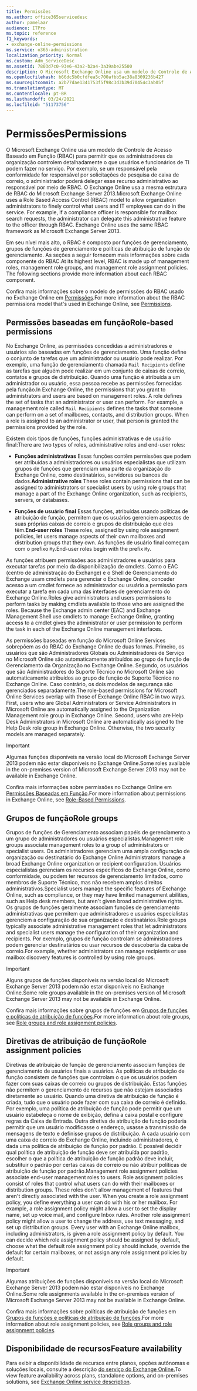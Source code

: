 ```yaml
---
title: Permissões
ms.author: office365servicedesc
author: pamelaar
audience: ITPro
ms.topic: reference
f1_keywords:
- exchange-online-permissions
ms.service: o365-administration
localization_priority: Normal
ms.custom: Adm_ServiceDesc
ms.assetid: 7803d7c0-93e6-43a2-b2a4-3a39abe25500
description: O Microsoft Exchange Online usa um modelo de Controle de Acesso Baseado em Função (RBAC) para permitir que os administradores da organização controlem detalhadamente o que usuários e funcionários de TI podem fazer no serviço. Por exemplo, se um responsável pela conformidade for responsável por solicitações de pesquisa de caixa de correio, o administrador poderá delegar esse recurso administrativo ao responsável por meio de RBAC. O Exchange Online usa a mesma estrutura de RBAC do Microsoft Exchange Server 2013.
ms.openlocfilehash: b66dc5b0cfdfea5c700afbb5ac38a8309236b427
ms.sourcegitcommit: a2b77dae1341753f5f98c3d3b39d70454c3ab05f
ms.translationtype: MT
ms.contentlocale: pt-BR
ms.lasthandoff: 03/24/2021
ms.locfileid: "51173756"
---
```

# <a name="permissions"></a><span data-ttu-id="77bc0-105">Permissões</span><span class="sxs-lookup"><span data-stu-id="77bc0-105">Permissions</span></span>

<span data-ttu-id="77bc0-p102">O Microsoft Exchange Online usa um modelo de Controle de Acesso Baseado em Função (RBAC) para permitir que os administradores da organização controlem detalhadamente o que usuários e funcionários de TI podem fazer no serviço. Por exemplo, se um responsável pela conformidade for responsável por solicitações de pesquisa de caixa de correio, o administrador poderá delegar esse recurso administrativo ao responsável por meio de RBAC. O Exchange Online usa a mesma estrutura de RBAC do Microsoft Exchange Server 2013.</span><span class="sxs-lookup"><span data-stu-id="77bc0-p102">Microsoft Exchange Online uses a Role Based Access Control (RBAC) model to allow organization administrators to finely control what users and IT employees can do in the service. For example, if a compliance officer is responsible for mailbox search requests, the administrator can delegate this administrative feature to the officer through RBAC. Exchange Online uses the same RBAC framework as Microsoft Exchange Server 2013.</span></span> 
  
<span data-ttu-id="77bc0-p103">Em seu nível mais alto, o RBAC é composto por funções de gerenciamento, grupos de funções de gerenciamento e políticas de atribuição de função de gerenciamento. As seções a seguir fornecem mais informações sobre cada componente do RBAC.</span><span class="sxs-lookup"><span data-stu-id="77bc0-p103">At its highest level, RBAC is made up of management roles, management role groups, and management role assignment policies. The following sections provide more information about each RBAC component.</span></span>
  
<span data-ttu-id="77bc0-111">Confira mais informações sobre o modelo de permissões do RBAC usado no Exchange Online em [Permissões](/exchange/permissions-exchange-2013-help).</span><span class="sxs-lookup"><span data-stu-id="77bc0-111">For more information about the RBAC permissions model that's used in Exchange Online, see [Permissions](/exchange/permissions-exchange-2013-help).</span></span>
  
## <a name="role-based-permissions"></a><span data-ttu-id="77bc0-112">Permissões baseadas em função</span><span class="sxs-lookup"><span data-stu-id="77bc0-112">Role-based permissions</span></span>

<span data-ttu-id="77bc0-p104">No Exchange Online, as permissões concedidas a administradores e usuários são baseadas em funções de gerenciamento. Uma função define o conjunto de tarefas que um administrador ou usuário pode realizar. Por exemplo, uma função de gerenciamento chamada  `Mail Recipients` define as tarefas que alguém pode realizar em um conjunto de caixas de correio, contatos e grupos de distribuição. Quando uma função é atribuída a um administrador ou usuário, essa pessoa recebe as permissões fornecidas pela função.</span><span class="sxs-lookup"><span data-stu-id="77bc0-p104">In Exchange Online, the permissions that you grant to administrators and users are based on management roles. A role defines the set of tasks that an administrator or user can perform. For example, a management role called  `Mail Recipients` defines the tasks that someone can perform on a set of mailboxes, contacts, and distribution groups. When a role is assigned to an administrator or user, that person is granted the permissions provided by the role.</span></span> 
  
<span data-ttu-id="77bc0-117">Existem dois tipos de funções, funções administrativas e de usuário final:</span><span class="sxs-lookup"><span data-stu-id="77bc0-117">There are two types of roles, administrative roles and end-user roles:</span></span>
  
- <span data-ttu-id="77bc0-118">**Funções administrativas** Essas funções contêm permissões que podem ser atribuídas a administradores ou usuários especialistas que utilizam grupos de funções que gerenciam uma parte da organização do Exchange Online, como destinatários, servidores ou bancos de dados.</span><span class="sxs-lookup"><span data-stu-id="77bc0-118">**Administrative roles** These roles contain permissions that can be assigned to administrators or specialist users by using role groups that manage a part of the Exchange Online organization, such as recipients, servers, or databases.</span></span> 
    
- <span data-ttu-id="77bc0-119">**Funções de usuário final** Essas funções, atribuídas usando políticas de atribuição de função, permitem que os usuários gerenciem aspectos de suas próprias caixas de correio e grupos de distribuição que eles têm.</span><span class="sxs-lookup"><span data-stu-id="77bc0-119">**End-user roles** These roles, assigned by using role assignment policies, let users manage aspects of their own mailboxes and distribution groups that they own.</span></span> <span data-ttu-id="77bc0-120">As funções de usuário final começam com o prefixo  `My`.</span><span class="sxs-lookup"><span data-stu-id="77bc0-120">End-user roles begin with the prefix  `My`.</span></span>
    
<span data-ttu-id="77bc0-p106">As funções atribuem permissões aos administradores e usuários para executar tarefas por meio da disponibilização de cmdlets. Como o EAC (centro de administração do Exchange) e o Shell de Gerenciamento do Exchange usam cmdlets para gerenciar o Exchange Online, conceder acesso a um cmdlet fornece ao administrador ou usuário a permissão para executar a tarefa em cada uma das interfaces de gerenciamento do Exchange Online.</span><span class="sxs-lookup"><span data-stu-id="77bc0-p106">Roles give administrators and users permissions to perform tasks by making cmdlets available to those who are assigned the roles. Because the Exchange admin center (EAC) and Exchange Management Shell use cmdlets to manage Exchange Online, granting access to a cmdlet gives the administrator or user permission to perform the task in each of the Exchange Online management interfaces.</span></span>
  
<span data-ttu-id="77bc0-p107">As permissões baseadas em função do Microsoft Online Services sobrepõem as do RBAC do Exchange Online de duas formas. Primeiro, os usuários que são Administradores Globais ou Administradores de Serviço no Microsoft Online são automaticamente atribuídos ao grupo de função de Gerenciamento da Organização no Exchange Online. Segundo, os usuários que são Administradores do Suporte Técnico no Microsoft Online são automaticamente atribuídos ao grupo de função de Suporte Técnico no Exchange Online. Caso contrário, os dois modelos de segurança são gerenciados separadamente.</span><span class="sxs-lookup"><span data-stu-id="77bc0-p107">The role-based permissions for Microsoft Online Services overlap with those of Exchange Online RBAC in two ways. First, users who are Global Administrators or Service Administrators in Microsoft Online are automatically assigned to the Organization Management role group in Exchange Online. Second, users who are Help Desk Administrators in Microsoft Online are automatically assigned to the Help Desk role group in Exchange Online. Otherwise, the two security models are managed separately.</span></span>
  
> [!IMPORTANT]
> <span data-ttu-id="77bc0-127">Algumas funções disponíveis na versão local do Microsoft Exchange Server 2013 podem não estar disponíveis no Exchange Online.</span><span class="sxs-lookup"><span data-stu-id="77bc0-127">Some roles available in the on-premises version of Microsoft Exchange Server 2013 may not be available in Exchange Online.</span></span> 
  
<span data-ttu-id="77bc0-128">Confira mais informações sobre permissões no Exchange Online em [Permissões Baseadas em Função](/exchange/permissions-exchange-2013-help).</span><span class="sxs-lookup"><span data-stu-id="77bc0-128">For more information about permissions in Exchange Online, see [Role-Based Permissions](/exchange/permissions-exchange-2013-help).</span></span>
  
## <a name="role-groups"></a><span data-ttu-id="77bc0-129">Grupos de função</span><span class="sxs-lookup"><span data-stu-id="77bc0-129">Role groups</span></span>

<span data-ttu-id="77bc0-130">Grupos de funções de Gerenciamento associam papéis de gerenciamento a um grupo de administradores ou usuários especialistas.</span><span class="sxs-lookup"><span data-stu-id="77bc0-130">Management role groups associate management roles to a group of administrators or specialist users.</span></span> <span data-ttu-id="77bc0-131">Os administradores gerenciam uma ampla configuração de organização ou destinatário do Exchange Online.</span><span class="sxs-lookup"><span data-stu-id="77bc0-131">Administrators manage a broad Exchange Online organization or recipient configuration.</span></span> <span data-ttu-id="77bc0-132">Usuários especialistas gerenciam os recursos específicos do Exchange Online, como conformidade, ou podem ter recursos de gerenciamento limitados, como membros de Suporte Técnico, mas não recebem amplos direitos administrativos.</span><span class="sxs-lookup"><span data-stu-id="77bc0-132">Specialist users manage the specific features of Exchange Online, such as compliance, or they may have limited management abilities, such as Help desk members, but aren't given broad administrative rights.</span></span> <span data-ttu-id="77bc0-133">Os grupos de funções geralmente associam funções de gerenciamento administrativas que permitem que administradores e usuários especialistas gerenciem a configuração de sua organização e destinatários.</span><span class="sxs-lookup"><span data-stu-id="77bc0-133">Role groups typically associate administrative management roles that let administrators and specialist users manage the configuration of their organization and recipients.</span></span> <span data-ttu-id="77bc0-134">Por exemplo, grupos de função controlam se administradores podem gerenciar destinatários ou usar recursos de descoberta da caixa de correio.</span><span class="sxs-lookup"><span data-stu-id="77bc0-134">For example, whether administrators can manage recipients or use mailbox discovery features is controlled by using role groups.</span></span> 
  
> [!IMPORTANT]
> <span data-ttu-id="77bc0-135">Alguns grupos de funções disponíveis na versão local do Microsoft Exchange Server 2013 podem não estar disponíveis no Exchange Online.</span><span class="sxs-lookup"><span data-stu-id="77bc0-135">Some role groups available in the on-premises version of Microsoft Exchange Server 2013 may not be available in Exchange Online.</span></span> 
  
<span data-ttu-id="77bc0-136">Confira mais informações sobre grupos de funções em [Grupos de funções e políticas de atribuição de funções](/exchange/permissions-exchange-2013-help).</span><span class="sxs-lookup"><span data-stu-id="77bc0-136">For more information about role groups, see [Role groups and role assignment policies](/exchange/permissions-exchange-2013-help).</span></span>
  
## <a name="role-assignment-policies"></a><span data-ttu-id="77bc0-137">Diretivas de atribuição de função</span><span class="sxs-lookup"><span data-stu-id="77bc0-137">Role assignment policies</span></span>

<span data-ttu-id="77bc0-p109">Diretivas de atribuição de função de gerenciamento associam funções de gerenciamento de usuários finais a usuários. As políticas de atribuição de função consistem de funções que controlam o que os usuários podem fazer com suas caixas de correio ou grupos de distribuição. Estas funções não permitem o gerenciamento de recursos que não estejam associados diretamente ao usuário. Quando uma diretiva de atribuição de função é criada, tudo que o usuário pode fazer com sua caixa de correio é definido. Por exemplo, uma política de atribuição de função pode permitir que um usuário estabeleça o nome de exibição, defina a caixa postal e configure regras da Caixa de Entrada. Outra diretiva de atribuição de função poderia permitir que um usuário modificasse o endereço, usasse a transmissão de mensagens de texto e definisse grupos de distribuição. A cada usuário com uma caixa de correio do Exchange Online, incluindo administradores, é dada uma política de atribuição de função por padrão. É possível decidir qual política de atribuição de função deve ser atribuída por padrão, escolher o que a política de atribuição de função padrão deve incluir, substituir o padrão por certas caixas de correio ou não atribuir políticas de atribuição de função por padrão.</span><span class="sxs-lookup"><span data-stu-id="77bc0-p109">Management role assignment policies associate end-user management roles to users. Role assignment policies consist of roles that control what users can do with their mailboxes or distribution groups. These roles don't allow management of features that aren't directly associated with the user. When you create a role assignment policy, you define everything a user can do with his or her mailbox. For example, a role assignment policy might allow a user to set the display name, set up voice mail, and configure Inbox rules. Another role assignment policy might allow a user to change the address, use text messaging, and set up distribution groups. Every user with an Exchange Online mailbox, including administrators, is given a role assignment policy by default. You can decide which role assignment policy should be assigned by default, choose what the default role assignment policy should include, override the default for certain mailboxes, or not assign any role assignment policies by default.</span></span>
  
> [!IMPORTANT]
> <span data-ttu-id="77bc0-146">Algumas atribuições de funções disponíveis na versão local do Microsoft Exchange Server 2013 podem não estar disponíveis no Exchange Online.</span><span class="sxs-lookup"><span data-stu-id="77bc0-146">Some role assignments available in the on-premises version of Microsoft Exchange Server 2013 may not be available in Exchange Online.</span></span> 
  
<span data-ttu-id="77bc0-147">Confira mais informações sobre políticas de atribuição de funções em [Grupos de funções e políticas de atribuição de funções](/exchange/permissions-exchange-2013-help).</span><span class="sxs-lookup"><span data-stu-id="77bc0-147">For more information about role assignment policies, see [Role groups and role assignment policies](/exchange/permissions-exchange-2013-help).</span></span>
  
## <a name="feature-availability"></a><span data-ttu-id="77bc0-148">Disponibilidade de recursos</span><span class="sxs-lookup"><span data-stu-id="77bc0-148">Feature availability</span></span>

<span data-ttu-id="77bc0-149">Para exibir a disponibilidade de recursos entre planos, opções autônomas e soluções locais, consulte a descrição [do serviço do Exchange Online.](exchange-online-service-description.md)</span><span class="sxs-lookup"><span data-stu-id="77bc0-149">To view feature availability across plans, standalone options, and on-premises solutions, see [Exchange Online service description](exchange-online-service-description.md).</span></span>
